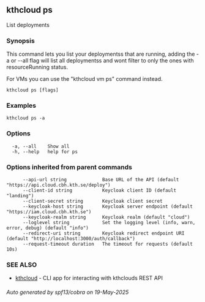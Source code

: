 ## kthcloud ps

List deployments

### Synopsis


This command lets you list your deploymentss that are running, adding the -a or --all flag will list all deploymentss and wont filter to only the ones with resourceRunning status.

For VMs you can use the "kthcloud vm ps" command instead.

```
kthcloud ps [flags]
```

### Examples

```
kthcloud ps -a
```

### Options

```
  -a, --all    Show all
  -h, --help   help for ps
```

### Options inherited from parent commands

```
      --api-url string             Base URL of the API (default "https://api.cloud.cbh.kth.se/deploy")
      --client-id string           Keycloak client ID (default "landing")
      --client-secret string       Keycloak client secret
      --keycloak-host string       Keycloak server endpoint (default "https://iam.cloud.cbh.kth.se")
      --keycloak-realm string      Keycloak realm (default "cloud")
      --loglevel string            Set the logging level (info, warn, error, debug) (default "info")
      --redirect-uri string        Keycloak redirect endpoint URI (default "http://localhost:3000/auth/callback")
      --request-timeout duration   The timeout for requests (default 10s)
```

### SEE ALSO

* [kthcloud](kthcloud.md)	 - CLI app for interacting with kthclouds REST API

###### Auto generated by spf13/cobra on 19-May-2025

